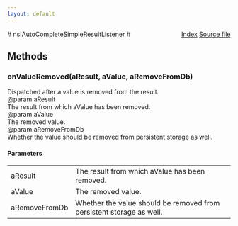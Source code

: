 ```yaml
---
layout: default
---
```

<div class='links' style='float:right'><a href="../index.html">Index</a>
<a href="http://dxr.mozilla.org/mozilla-central/source/toolkit/components/autocomplete/nsIAutoCompleteSimpleResult.idl">Source file</a>
</div>
# nsIAutoCompleteSimpleResultListener #

## Methods ##

### onValueRemoved(aResult, aValue, aRemoveFromDb) ###
  
Dispatched after a value is removed from the result.  
@param aResult  
       The result from which aValue has been removed.  
@param aValue  
       The removed value.  
@param aRemoveFromDb  
       Whether the value should be removed from persistent storage as well.  
  

#### Parameters ####

<table>

<tr>
<td>aResult</td>
<td>       The result from which aValue has been removed.  
</td>
</tr>

<tr>
<td>aValue</td>
<td>       The removed value.  
</td>
</tr>

<tr>
<td>aRemoveFromDb</td>
<td>       Whether the value should be removed from persistent storage as well.  
</td>
</tr>

</table>
